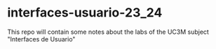 # interfaces-usuario-23_24

This repo will contain some notes about the labs of the UC3M subject "Interfaces de Usuario"